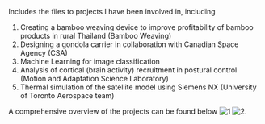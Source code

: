 Includes the files to projects I have been involved in, including
1) Creating a bamboo weaving device to improve profitability of bamboo products in rural Thailand (Bamboo Weaving)
2) Designing a gondola carrier in collaboration with Canadian Space Agency (CSA)
3) Machine Learning for image classification
4) Analysis of cortical (brain activity) recruitment in postural control (Motion and Adaptation Science Laboratory)
5) Thermal simulation of the satellite model using Siemens NX (University of Toronto Aerospace team)

A comprehensive overview of the projects can be found below ![1](https://github.com/Hikarukurosawa123/hikaruk.github.io/assets/94869114/99c6eb8b-11e2-4665-ba89-a2503b83c5bb)
 ![2](https://github.com/Hikarukurosawa123/hikaruk.github.io/assets/94869114/9878458f-d720-4b64-b106-b2994bfb20c9). 

